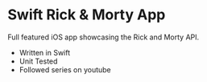 # Swift Rick & Morty App

Full featured iOS app showcasing the Rick and Morty API.

- Written in Swift
- Unit Tested
- Followed series on youtube